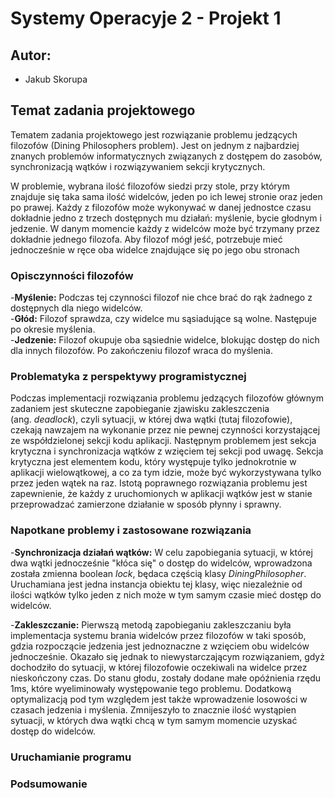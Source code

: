 # Systemy Operacyje 2 - Projekt 1

## Autor:
- Jakub Skorupa

## Temat zadania projektowego

Tematem zadania projektowego jest rozwiązanie problemu jedzących filozofów (Dining Philosophers problem).
Jest on jednym z najbardziej znanych problemów informatycznych związanych z dostępem do zasobów, synchronizacją wątków i rozwiązywaniem sekcji krytycznych.  

W problemie, wybrana ilość filozofów siedzi przy stole, przy którym znajduje się taka sama ilość widelców, jeden po ich lewej stronie oraz jeden po prawej.
Każdy z filozofów może wykonywać w danej jednostce czasu dokładnie jedno z trzech dostępnych mu działań: myślenie, bycie głodnym i jedzenie. W danym momencie
każdy z widelców może być trzymany przez dokładnie jednego filozofa. Aby filozof mógł jeść, potrzebuje mieć jednocześnie w ręce oba widelce znajdujące się po jego obu stronach

### Opisczynności filozofów  
  -**Myślenie:**  Podczas tej czynności filozof nie chce brać do rąk żadnego z dostępnych dla niego widelców.  
  -**Głód:** Filozof sprawdza, czy widelce mu sąsiadujące są wolne. Następuje po okresie myślenia.  
  -**Jedzenie:** Filozof okupuje oba sąsiednie widelce, blokując dostęp do nich dla innych filozofów. Po zakończeniu filozof wraca do myślenia.  

### Problematyka z perspektywy programistycznej  
Podczas implementacji rozwiązania problemu jedzących filozofów głównym zadaniem jest skuteczne zapobieganie zjawisku zakleszczenia   
(ang. *deadlock*), czyli sytuacji, w której dwa wątki (tutaj filozofowie), czekają nawzajem na wykonanie przez nie pewnej czynności korzystającej ze współdzielonej sekcji kodu aplikacji. 
Następnym problemem jest sekcja krytyczna i synchronizacja wątków z wzięciem tej sekcji pod uwagę. Sekcja krytyczna jest elementem kodu, który występuje tylko jednokrotnie w aplikacji wielowątkowej, 
a co za tym idzie, może być wykorzystywana tylko przez jeden wątek na raz. Istotą poprawnego rozwiązania problemu jest zapewnienie, że każdy z uruchomionych w aplikacji wątków jest w stanie przeprowadzać zamierzone działanie
w sposób płynny i sprawny.

### Napotkane problemy i zastosowane rozwiązania
  -**Synchronizacja działań wątków:** W celu zapobiegania sytuacji, w której dwa wątki jednocześnie "kłóca się" o dostęp do widelców, wprowadzona została zmienna boolean *lock*, będaca częścią klasy *DiningPhilosopher*. 
  Uruchamiana jest jedna instancja obiektu tej klasy, więc niezależnie od ilości wątków tylko jeden z nich może w tym samym czasie mieć dostęp do widelców.   
    
  -**Zakleszczanie:** Pierwszą metodą zapobieganiu zakleszczaniu była implementacja systemu brania widelców przez filozofów w taki sposób, gdzia rozpoczącie jedzenia jest jednoznaczne z wzięciem obu widelców jednocześnie.
  Okazało się jednak to niewystarczającym rozwiązaniem, gdyż dochodziło do sytuacji, w której filozofowie oczekiwali na widelce przez nieskończony czas. Do stanu głodu, zostały dodane małe opóźnienia rzędu 1ms, które wyeliminowały występowanie tego problemu.
  Dodatkową optymalizacją pod tym względem jest także wprowadzenie losowości w czasach jedzenia i myślenia. Zmnijeszyło to znacznie ilość wystąpien sytuacji, w których dwa wątki chcą w tym samym momencie uzyskać dostęp do widelców.  

    
### Uruchamianie programu

### Podsumowanie
